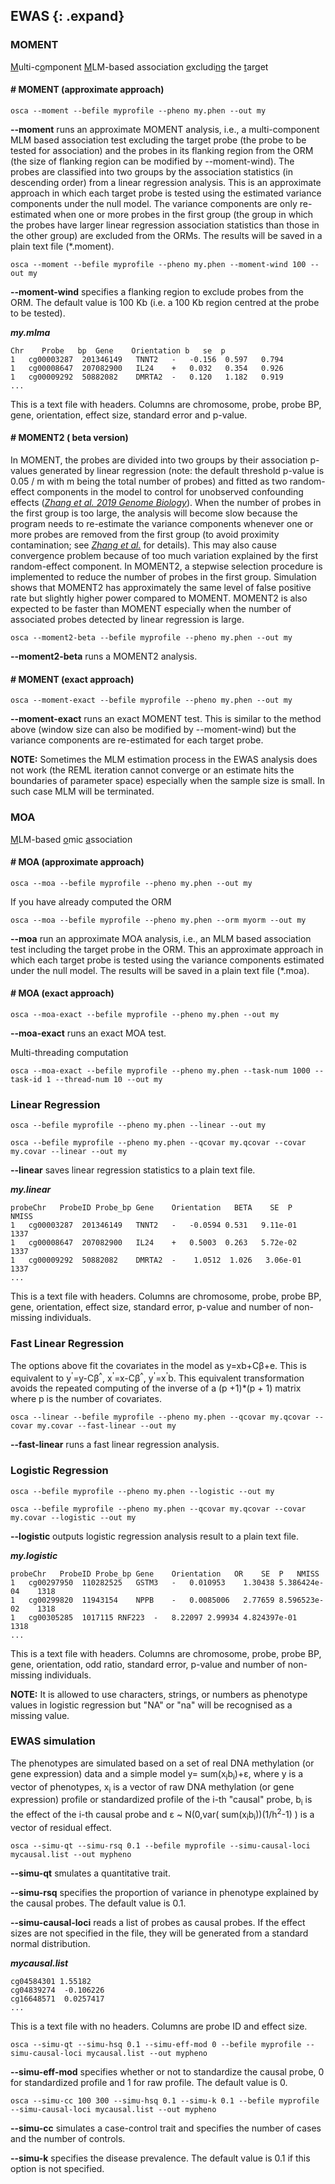 
## EWAS {: .expand}

### MOMENT
<u>M</u>ulti-c<u>o</u>mponent <u>M</u>LM-based association <u>e</u>xcludi<u>n</u>g the <u>t</u>arget

#### \# MOMENT (approximate approach)
```
osca --moment --befile myprofile --pheno my.phen --out my
```
**\--moment** runs an approximate MOMENT analysis, i.e., a multi-component MLM based association test excluding the target probe (the probe to be tested for association) and the probes in its flanking region from the ORM (the size of flanking region can be modified by --moment-wind). The probes are classified into two groups by the association statistics (in descending order) from a linear regression analysis. This is an approximate approach in which each target probe is tested using the estimated variance components under the null model. The variance components are only re-estimated when one or more probes in the first group (the group in which the probes have larger linear regression association statistics than those in the other group) are excluded from the ORMs. The results will be saved in a plain text file (*.moment).

```
osca --moment --befile myprofile --pheno my.phen --moment-wind 100 --out my
```
**\--moment-wind** specifies a flanking region to exclude probes from the ORM. The default value is 100 Kb (i.e. a 100 Kb region centred at the probe to be tested).

***my.mlma***
```
Chr    Probe   bp  Gene    Orientation b   se  p
1   cg00003287  201346149   TNNT2   -   -0.156  0.597   0.794
1   cg00008647  207082900   IL24    +   0.032   0.354   0.926
1   cg00009292  50882082    DMRTA2  -   0.120   1.182   0.919
...                    
```
This is a text file with headers. Columns are chromosome, probe, probe
BP, gene, orientation, effect size, standard error and p-value.

#### \# MOMENT2 ( beta version)
In MOMENT, the probes are divided into two groups by their association p-values generated by linear regression (note: the default threshold p-value is 0.05 / m with m being the total number of probes) and fitted as two random-effect components in the model to control for unobserved confounding effects ([*Zhang et al. 2019 Genome Biology*](https://genomebiology.biomedcentral.com/articles/10.1186/s13059-019-1718-z)). When the number of probes in the first group is too large, the analysis will become slow because the program needs to re-estimate the variance components whenever one or more probes are removed from the first group (to avoid proximity contamination; see [*Zhang et al.*](https://genomebiology.biomedcentral.com/articles/10.1186/s13059-019-1718-z) for details). This may also cause convergence problem because of too much variation explained by the first random-effect component. In MOMENT2, a stepwise selection procedure is implemented to reduce the number of probes in the first group. Simulation shows that MOMENT2 has approximately the same level of false positive rate but slightly higher power compared to MOMENT. MOMENT2 is also expected to be faster than MOMENT especially when the number of associated probes detected by linear regression is large.

```
osca --moment2-beta --befile myprofile --pheno my.phen --out my
```
**\--moment2-beta** runs a MOMENT2 analysis.

<!---
When the chromosome or the position information is unknown for some kinds of data such as Microbiome, MRI (Magnetic resonance imaging), etc., MOMENT / MOMENT2 will automatically switch window-based method to correlation-based method to exclude the target probe and its highly correlated probes. The correlation-based method can be also specified to run by --moment-cor and the default correlation R-squared threshold is 0.6 which can be modified by --cor-r2.

```
osca --moment2-beta --befile myprofile --pheno my.phen --moment-cor --cor-r2 0.6 --out my
```
**\--moment-cor** runs a correlation-based method to exclude the target probe and its highly correlated probes.

**\--cor-r2** specifies a correlation r2 to select highly correlated probes with the target probe. The default value is 0.6. 
--->
#### \# MOMENT (exact approach)
```
osca --moment-exact --befile myprofile --pheno my.phen --out my
```
**\--moment-exact** runs an exact MOMENT test. This is similar to the method above (window size can also be modified by --moment-wind) but the variance components are re-estimated for each target probe.


**NOTE:** Sometimes the MLM estimation process in the EWAS analysis does not work (the REML iteration cannot converge or an estimate hits the boundaries of parameter space) especially when the sample size is small. In such case MLM will be terminated. 

### MOA
<u>M</u>LM-based <u>o</u>mic <u>a</u>ssociation

#### \# MOA (approximate approach)
```
osca --moa --befile myprofile --pheno my.phen --out my
```

If you have already computed the ORM

```
osca --moa --befile myprofile --pheno my.phen --orm myorm --out my
```
**\--moa** run an approximate MOA analysis, i.e., an MLM based association test including the target probe in the ORM. This an approximate approach in which each target probe is tested using the variance components estimated under the null model. The results will be saved in a plain text file (*.moa).

#### \# MOA (exact approach)
```
osca --moa-exact --befile myprofile --pheno my.phen --out my
```
**\--moa-exact** runs an exact MOA test. 

Multi-threading computation

```
osca --moa-exact --befile myprofile --pheno my.phen --task-num 1000 --task-id 1 --thread-num 10 --out my
```

### Linear Regression

```
osca --befile myprofile --pheno my.phen --linear --out my
```
```
osca --befile myprofile --pheno my.phen --qcovar my.qcovar --covar my.covar --linear --out my
```
**\--linear** saves linear regression statistics to a plain text file.

***my.linear***

```
probeChr   ProbeID Probe_bp Gene    Orientation   BETA    SE  P   NMISS
1   cg00003287  201346149   TNNT2   -   -0.0594 0.531   9.11e-01    1337
1   cg00008647  207082900   IL24    +   0.5003  0.263   5.72e-02    1337
1   cg00009292  50882082    DMRTA2  -    1.0512  1.026   3.06e-01    1337
...                    
```

This is a text file with headers. Columns are chromosome, probe, probe
BP, gene, orientation, effect size, standard error, p-value and number of non-missing
individuals.

### Fast Linear Regression

The options above fit the covariates in the model as y=xb+C&beta;+e. This is equivalent to y<sup>'</sup>=y-C&beta;<sup>^</sup>, x<sup>'</sup>=x-C&beta;<sup>^</sup>, y<sup>'</sup>=x<sup>'</sup>b. This equivalent transformation avoids the repeated computing of the inverse of a (p +1)*(p + 1) matrix where p is the number of covariates.

```
osca --linear --befile myprofile --pheno my.phen --qcovar my.qcovar --covar my.covar --fast-linear --out my
```
**\--fast-linear**  runs a fast linear regression analysis.

### Logistic Regression

```
osca --befile myprofile --pheno my.phen --logistic --out my
```
```
osca --befile myprofile --pheno my.phen --qcovar my.qcovar --covar my.covar --logistic --out my
```
**\--logistic** outputs logistic regression analysis result to a plain text file.

***my.logistic***

```
probeChr   ProbeID Probe_bp Gene    Orientation   OR    SE  P   NMISS
1	cg00297950	110282525	GSTM3	-	0.010953	1.30438	5.386424e-04	1318
1	cg00299820	11943154	NPPB	-	0.0085006	2.77659	8.596523e-02	1318
1	cg00305285	1017115	RNF223	-	8.22097	2.99934	4.824397e-01	1318
...                    
```

This is a text file with headers. Columns are chromosome, probe, probe
BP, gene, orientation, odd ratio, standard error, p-value and number of non-missing
individuals.

**NOTE:** It is allowed to use characters, strings, or numbers as phenotype values in logistic regression but "NA" or "na" will be recognised as a missing value.

### EWAS simulation

The phenotypes are simulated based on a set of real DNA methylation (or
gene expression) data and a simple model y= sum(x<sub>i</sub>b<sub>i</sub>)+ε, where y is
a vector of phenotypes, x<sub>i</sub> is a vector of raw DNA methylation (or gene
expression) profile or standardized profile of the i-th "causal"
probe, b<sub>i</sub> is the effect of the i-th causal probe and ε \~ N(0,var(
sum(x<sub>i</sub>b<sub>i</sub>))(1/h<sup>2</sup>-1) ) is a vector of residual effect.

```
osca --simu-qt --simu-rsq 0.1 --befile myprofile --simu-causal-loci mycausal.list --out mypheno
```
**\--simu-qt** smulates a quantitative trait.

**\--simu-rsq** specifies the proportion of variance in phenotype
explained by the causal probes. The default value is 0.1.

**\--simu-causal-loci** reads a list of probes as causal probes. If
the effect sizes are not specified in the file, they will be
generated from a standard normal distribution.

***mycausal.list***
```
cg04584301 1.55182
cg04839274  -0.106226
cg16648571  0.0257417
...                    
```
This is a text file with no headers. Columns are probe ID and effect
size.
```
osca --simu-qt --simu-hsq 0.1 --simu-eff-mod 0 --befile myprofile --simu-causal-loci mycausal.list --out mypheno
```
**\--simu-eff-mod** specifies whether or not to standardize the
causal probe, 0 for standardized profile and 1 for raw profile. The
default value is 0.

```
osca --simu-cc 100 300 --simu-hsq 0.1 --simu-k 0.1 --befile myprofile --simu-causal-loci mycausal.list --out mypheno
```
**\--simu-cc** simulates a case-control trait and specifies the
number of cases and the number of controls.

**\--simu-k** specifies the disease prevalence. The default value is
0.1 if this option is not specified.

